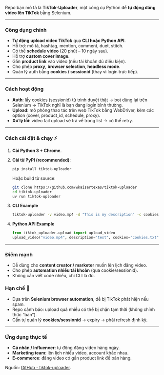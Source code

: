 Repo bạn mô tả là **TikTok-Uploader**, một công cụ Python để **tự động đăng video lên TikTok** bằng Selenium.

---

### Công dụng chính

* **Tự động upload video TikTok** qua **CLI hoặc Python API**.
* Hỗ trợ: mô tả, hashtag, mention, comment, duet, stitch.
* Có thể **schedule video** (20 phút – 10 ngày sau).
* Hỗ trợ **custom cover image**.
* Gắn **product link** vào video (nếu tài khoản đủ điều kiện).
* Cho phép **proxy**, **browser selection**, **headless mode**.
* Quản lý auth bằng **cookies / sessionid** (thay vì login trực tiếp).

---

### Cách hoạt động

* **Auth**: lấy cookies (sessionid) từ trình duyệt thật → bot dùng lại trên Selenium → TikTok nghĩ là bạn đang login bình thường.
* **Upload**: mô phỏng thao tác trên web TikTok bằng WebDriver, kèm các option (cover, product\_id, schedule, proxy).
* **Xử lý lỗi**: video fail upload sẽ trả về trong list → có thể retry.

---

### Cách cài đặt & chạy ⚡

1. **Cài Python 3 + Chrome**.
2. **Cài từ PyPI (recommended)**:

   ```bash
   pip install tiktok-uploader
   ```

   Hoặc build từ source:

   ```bash
   git clone https://github.com/wkaisertexas/tiktok-uploader
   cd tiktok-uploader
   uv run tiktok-uploader
   ```
3. **CLI Example**

   ```bash
   tiktok-uploader -v video.mp4 -d "This is my description" -c cookies.txt
   ```
4. **Python API Example**

   ```python
   from tiktok_uploader.upload import upload_video
   upload_video("video.mp4", description="test", cookies="cookies.txt")
   ```

---

### Điểm mạnh

* Dễ dùng cho **content creator / marketer** muốn lên lịch đăng video.
* Cho phép **automation nhiều tài khoản** (qua cookie/sessionid).
* Không cần viết code nhiều, chỉ CLI là đủ.

### Hạn chế 🚨

* Dựa trên **Selenium browser automation**, dễ bị TikTok phát hiện nếu spam.
* Repo cảnh báo: upload quá nhiều có thể bị chặn tạm thời (không chính thức “ban”).
* Cần tự quản lý **cookies/sessionid** → expiry → phải refresh định kỳ.

---

### Ứng dụng thực tế

* **Cá nhân / Influencer**: tự động đăng video hàng ngày.
* **Marketing team**: lên lịch nhiều video, account khác nhau.
* **E-commerce**: đăng video có gắn product link để bán hàng.

Nguồn: [GitHub - tiktok-uploader](https://github.com/wkaisertexas/tiktok-uploader).
